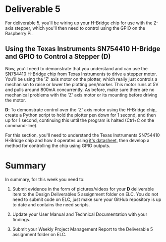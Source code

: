 # Deliverable 5

For deliverable 5, you'll be wiring up your H-Bridge chip for use with the Z-axis stepper, which you'll then need to control using the GPIO on the Raspberry Pi.

## Using the Texas Instruments SN754410 H-Bridge and GPIO to Control a Stepper (D)

Now, you'll need to demonstrate that you understand and can use the SN754410 H-Bridge chip from Texas Instruments to drive a stepper motor. You'll be using the 'Z' axis motor on the plotter, which really just controls a mechanism to raise or lower the plotting pen/marker. This motor runs at 5V and pulls around 800mA concurrently. As before, make sure there are no mechanical problems with the 'Z' axis motor or its mounting before driving the motor.

**D**: To demonstrate control over the 'Z' axis motor using the H-Bridge chip, create a Python script to hold the plotter pen down for 1 second, and then up for 1 second, continuing this until the program is halted (Ctrl+C on the command-line).

For this section, you'll need to understand the Texas Instruments SN754410 H-Bridge chip and how it operates using [it's datasheet](https://www.ti.com/lit/ds/symlink/sn754410.pdf), then develop a method for controlling the chip using GPIO outputs.

# Summary

In summary, for this week you need to:

1. Submit evidence in the form of pictures/videos for your **D** deliverable item to the Design Deliverables 5 assignment folder on ELC. You do not need to submit code on ELC, just make sure your GitHub repository is up to date and contains the need scripts.

3. Update your User Manual and Technical Documentation with your findings.

4. Submit your Weekly Project Management Report to the Deliverable 5 assignment folder on ELC.
